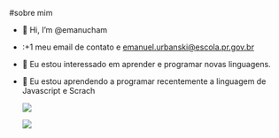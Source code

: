 #sobre mim
- 👋 Hi, I’m @emanucham
- :+1 meu email de contato e emanuel.urbanski@escola.pr.gov.br
- 👀 Eu estou interessado em aprender e programar novas linguagens.
- 🌱 Eu estou aprendendo a programar recentemente a linguagem de Javascript e Scrach

  
  ![](https://img.shields.io/badge/Scratch-4D97FF?style=for-the-badge&logo=Scratch&logoColor=white)
  
  ![](https://img.shields.io/badge/JavaScript-323330?style=for-the-badge&logo=javascript&logoColor=F7DF1E)
